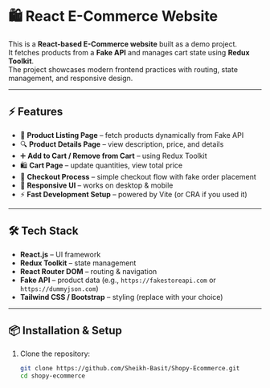 # 🛍️ React E-Commerce Website

This is a **React-based E-Commerce website** built as a demo project.  
It fetches products from a **Fake API** and manages cart state using **Redux Toolkit**.  
The project showcases modern frontend practices with routing, state management, and responsive design.

---

## ⚡ Features

- 🛒 **Product Listing Page** – fetch products dynamically from Fake API  
- 🔍 **Product Details Page** – view description, price, and details  
- ➕ **Add to Cart / Remove from Cart** – using Redux Toolkit  
- 🛍️ **Cart Page** – update quantities, view total price  
- 🧾 **Checkout Process** – simple checkout flow with fake order placement  
- 🌙 **Responsive UI** – works on desktop & mobile  
- ⚡ **Fast Development Setup** – powered by Vite (or CRA if you used it)  

---

## 🛠️ Tech Stack

- **React.js** – UI framework  
- **Redux Toolkit** – state management  
- **React Router DOM** – routing & navigation  
- **Fake API** – product data (e.g., `https://fakestoreapi.com` or `https://dummyjson.com`)  
- **Tailwind CSS / Bootstrap** – styling (replace with your choice)  

---

## 📦 Installation & Setup

1. Clone the repository:
   ```bash
   git clone https://github.com/Sheikh-Basit/Shopy-Ecommerce.git
   cd shopy-ecommerce
